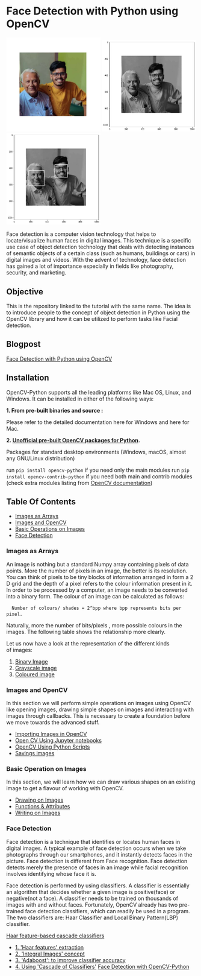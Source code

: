 # Face Detection with Python using OpenCV
<img src="https://raw.githubusercontent.com/vaibhavhariaramani/FaceDetection/master/images/test6.jpg" width="250"/> <img src="https://raw.githubusercontent.com/vaibhavhariaramani/FaceDetection/master/images/grey.png" width="250"/>         <img src="https://raw.githubusercontent.com/vaibhavhariaramani/FaceDetection/master/images/detected%20face.png" width="250"/>


Face detection is a computer vision technology that helps to locate/visualize human faces in digital images. This technique is a specific use case of object detection technology that deals with detecting instances of semantic objects of a certain class (such as humans, buildings or cars) in digital images and videos. With the advent of technology, face detection has gained a lot of importance especially in fields like photography, security, and marketing.

## Objective
This is the repository linked to the tutorial with the same name. The idea is to introduce people to the concept of object detection in Python using the OpenCV library and how it can be utilized to perform tasks like Facial detection.

## Blogpost
[Face Detection with Python using OpenCV](https://levelup.gitconnected.com/face-detection-with-python-using-opencv-5c27e521c19a)

## Installation
OpenCV-Python supports all the leading platforms like Mac OS, Linux, and Windows. It can be installed in either of the following ways:

**1. From pre-built binaries and source :**

Please refer to the detailed documentation here for Windows and here for Mac.

**2. [Unofficial pre-built OpenCV packages for Python](https://pypi.org/project/opencv-python/).**

Packages for standard desktop environments (Windows, macOS, almost any GNU/Linux distribution)

run ```pip install opencv-python``` if you need only the main modules
run ```pip install opencv-contrib-python``` if you need both main and contrib modules (check extra modules listing from [OpenCV documentation](https://docs.opencv.org/master/))

## Table Of Contents

* [Images as Arrays](#images-as-arrays)
* [Images and OpenCV](#images-and-opencv)
* [Basic Operations on Images](#basic-operation-on-images)
* [Face Detection](#face-detection)


### Images as Arrays

An image is nothing but a standard Numpy array containing pixels of data points. More the number of pixels in an image, the better is its resolution. You can think of pixels to be tiny blocks of information arranged in form a 2 D grid and the depth of a pixel refers to the colour information present in it. In order to be  processed by a computer, an image needs to be converted into a binary form. The colour of an image can be calculated as follows:

      Number of colours/ shades = 2^bpp where bpp represents bits per pixel.

Naturally, more the number of bits/pixels , more possible colours in the images. The following table shows  the relationship more clearly. 

Let us now have a look at the representation of the different kinds of images:
1. [Binary Image](https://levelup.gitconnected.com/face-detection-with-python-using-opencv-5c27e521c19a)
2. [Grayscale image](https://levelup.gitconnected.com/face-detection-with-python-using-opencv-5c27e521c19a#74bf)
3. [Coloured image](https://levelup.gitconnected.com/face-detection-with-python-using-opencv-5c27e521c19a#396c)

### Images and OpenCV
In this section we will perform simple operations on images using OpenCV like opening images, drawing simple shapes on images and interacting with images through callbacks. This is necessary to create a foundation before we move towards the advanced stuff.

* [Importing Images in OpenCV](https://medium.com/p/5c27e521c19a#cb1)
* [Open CV Using Jupyter notebooks](https://medium.com/p/5c27e521c19a#78b7)
* [OpenCV Using Python Scripts](https://medium.com/p/5c27e521c19a#d1b5)
* [Savings images](https://medium.com/p/5c27e521c19a#712d)

### Basic Operation on Images
In this section, we will learn how we can draw various shapes on an existing image to get a flavour of working with OpenCV.

* [Drawing on Images](https://medium.com/p/5c27e521c19a#7168)
* [Functions & Attributes](https://medium.com/p/5c27e521c19a#65d5)
* [Writing on Images](https://medium.com/p/5c27e521c19a#af53)

### Face Detection
Face detection is a technique that identifies or locates human faces in digital images. A typical example of face detection occurs when we take photographs through our smartphones, and it instantly detects faces in the picture. Face detection is different from Face recognition. Face detection detects merely the presence of faces in an image while facial recognition involves identifying whose face it is.


Face detection is performed by using classifiers. A classifier is essentially an algorithm that decides whether a given image is positive(face) or negative(not a face). A classifier needs to be trained on thousands of images with and without faces. Fortunately, OpenCV already has two pre-trained face detection classifiers, which can readily be used in a program. The two classifiers are:
Haar Classifier and Local Binary Pattern(LBP) classifier.

[Haar feature-based cascade classifiers](https://medium.com/p/5c27e521c19a#4855)
* [1. 'Haar features' extraction](https://medium.com/p/5c27e521c19a#357a)
* [2. 'Integral Images' concept](https://medium.com/p/5c27e521c19a#357a)
* [3. 'Adaboost': to improve classifier accuracy](https://medium.com/p/5c27e521c19a#9391)
* [4. Using 'Cascade of Classifiers'](https://medium.com/p/5c27e521c19a#93)
[Face Detection with OpenCV-Python](https://levelup.gitconnected.com/face-detection-with-python-using-opencv-5c27e521c19a#a843)
